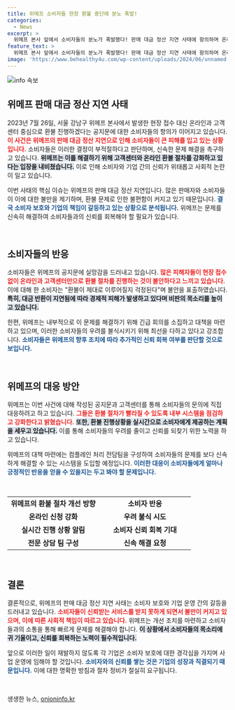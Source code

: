 ```yaml
---
title: 위메프 소비자들 현장 환불 중단에 분노 폭발!
categories:
  - News
excerpt: >
  위메프 본사 앞에서 소비자들의 분노가 폭발했다! 판매 대금 정산 지연 사태에 항의하며 온라인 환불 방침에 맞서 서명 운동이 시작됐다. 과연 이들은 승리할 수 있을까?
feature_text: >
  위메프 본사 앞에서 소비자들의 분노가 폭발했다! 판매 대금 정산 지연 사태에 항의하며 온라인 환불 방침에 맞서 서명 운동이 시작됐다. 과연 이들은 승리할 수 있을까?
image: 'https://www.behealthy4u.com/wp-content/uploads/2024/06/unnamed-file.png'
---
```


<p><img src="https://www.behealthy4u.com/wp-content/uploads/2024/06/unnamed-file.png" alt="info 속보" /></p>

<h2 data-ke-size="size26">위메프 판매 대금 정산 지연 사태</h2>

<p data-ke-size="size16"></p> 

<p>2023년 7월 26일, 서울 강남구 위메프 본사에서 발생한 현장 접수 대신 온라인과 고객센터 중심으로 환불 진행하겠다는 공지문에 대한 소비자들의 항의가 이어지고 있습니다. <b><span style="color: #ee2323;">이 사건은 위메프의 판매 대금 정산 지연으로 인해 소비자들이 큰 피해를 입고 있는 상황입니다.</span></b> 소비자들은 이러한 결정이 부적절하다고 판단하며, 신속한 문제 해결을 촉구하고 있습니다. <b><span style="background-color: #21538527;">위메프는 이를 해결하기 위해 고객센터와 온라인 환불 절차를 강화하고 있다는 입장을 내비쳤습니다.</span></b> 이로 인해 소비자와 기업 간의 신뢰가 위태롭고 사회적 논란이 일고 있습니다.</p>

<p>이번 사태의 핵심 이슈는 위메프의 판매 대금 정산 지연입니다. 많은 판매자와 소비자들이 이에 대한 불만을 제기하며, 환불 문제로 인한 불편함이 커지고 있기 때문입니다. <b><span style="color: #1a5490;">결국 소비자 보호와 기업의 책임이 갈등하고 있는 상황으로 분석됩니다.</span></b> 위메프는 문제를 신속히 해결하여 소비자들과의 신뢰를 회복해야 할 필요가 있습니다. </p>

<p data-ke-size="size16">&nbsp;</p>

<h2 data-ke-size="size26">소비자들의 반응</h2>

<p data-ke-size="size16"></p> 

<p>소비자들은 위메프의 공지문에 실망감을 드러내고 있습니다. <b><span style="color: #ee2323;">많은 피해자들이 현장 접수 없이 온라인과 고객센터만으로 환불 절차를 진행하는 것이 불안하다고 느끼고 있습니다.</span></b> 이에 대해 한 소비자는 "환불이 제대로 이루어질지 걱정된다"며 불안을 표출하였습니다. <b><span style="background-color: #21538527;">특히, 대금 반환이 지연됨에 따라 경제적 피해가 발생하고 있다며 비판의 목소리를 높이고 있습니다.</span></b></p>

<p>한편, 위메프는 내부적으로 이 문제를 해결하기 위해 긴급 회의를 소집하고 대책을 마련하고 있으며, 이러한 소비자들의 우려를 불식시키기 위해 최선을 다하고 있다고 강조합니다. <b><span style="color: #1a5490;">소비자들은 위메프의 향후 조치에 따라 추가적인 신뢰 회복 여부를 판단할 것으로 보입니다.</span></b></p>

<p data-ke-size="size16">&nbsp;</p>

<h2 data-ke-size="size26">위메프의 대응 방안</h2>

<p data-ke-size="size16"></p> 

<p>위메프는 이번 사건에 대해 작성된 공지문과 고객센터를 통해 소비자들의 문의에 직접 대응하려고 하고 있습니다. <b><span style="color: #ee2323;">그들은 환불 절차가 빨라질 수 있도록 내부 시스템을 점검하고 강화한다고 밝혔습니다.</span></b> <b><span style="background-color: #21538527;">또한, 환불 진행상황을 실시간으로 소비자에게 제공하는 계획을 세우고 있습니다.</span></b> 이를 통해 소비자들의 우려를 줄이고 신뢰를 되찾기 위한 노력을 하고 있습니다.</p>

<p>위메프의 대책 마련에는 컴플레인 처리 전담팀을 구성하여 소비자들의 문제를 보다 신속하게 해결할 수 있는 시스템을 도입할 예정입니다. <b><span style="color: #1a5490;">이러한 대응이 소비자들에게 얼마나 긍정적인 반응을 얻을 수 있을지는 두고 봐야 할 문제입니다.</span></b></p>

<p data-ke-size="size16">&nbsp;</p>

<table style="width: 100%; border-collapse: collapse;">
    <tr>
        <td style="width: 50%; text-align: center; height: 17px;"><b>위메프의 환불 절차 개선 방향</b></td>
        <td style="width: 50%; text-align: center; height: 17px;"><b>소비자 반응</b></td>
    </tr>
    <tr>
        <td style="text-align: center; height: 17px;"><b>온라인 신청 강화</b></td>
        <td style="text-align: center; height: 17px;"><b>우려 불식 시도</b></td>
    </tr>
    <tr>
        <td style="text-align: center; height: 17px;"><b>실시간 진행 상황 알림</b></td>
        <td style="text-align: center; height: 17px;"><b>소비자 신뢰 회복 기대</b></td>
    </tr>
    <tr>
        <td style="text-align: center; height: 17px;"><b>전문 상담 팀 구성</b></td>
        <td style="text-align: center; height: 17px;"><b>신속 해결 요청</b></td>
    </tr>
</table>

<p data-ke-size="size16">&nbsp;</p>

<h2 data-ke-size="size26">결론</h2>

<p data-ke-size="size16"></p> 

<p>결론적으로, 위메프의 판매 대금 정산 지연 사태는 소비자 보호와 기업 운영 간의 갈등을 드러내고 있습니다. <b><span style="color: #ee2323;">소비자들이 신뢰받는 서비스를 받지 못하게 되면서 불만이 커지고 있으며, 이에 따른 사회적 책임이 따르고 있습니다.</span></b> 위메프는 개선 조치를 마련하고 소비자들과의 소통을 통해 빠르게 문제를 해결해야 합니다. <b><span style="background-color: #21538527;">이 상황에서 소비자들의 목소리에 귀 기울이고, 신뢰를 회복하는 노력이 필수적입니다.</span></b></p>

<p>앞으로 이러한 일이 재발하지 않도록 각 기업은 소비자 보호에 대한 경각심을 가지며 사업 운영에 임해야 할 것입니다. <b><span style="color: #1a5490;">소비자와의 신뢰를 쌓는 것은 기업의 성장과 직결되기 때문입니다.</span></b> 이에 대한 명확한 방침과 절차 정비가 절실히 요구됩니다.</p>

<p data-ke-size="size16">&nbsp;</p>
생생한 뉴스, <a href="https://onioninfo.kr" rel="dofollow">onioninfo.kr</a>


